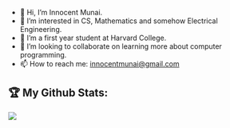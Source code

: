 - 👋 Hi, I’m Innocent Munai.
- 👀 I’m interested in CS, Mathematics and somehow Electrical Engineering.
- 🌱 I’m a first year student at Harvard College.
- 💞️ I’m looking to collaborate on learning more about computer programming.
- 📫 How to reach me: innocentmunai@gmail.com

<!---
innocentmunai/innocentmunai is a ✨ special ✨ repository because its `README.md` (this file) appears on your GitHub profile.
You can click the Preview link to take a look at your changes.
--->


## :trophy: My Github Stats:
<div>
<a>
  <img  align="left" src="https://github-readme-stats.vercel.app/api?username=innocentmunai&count_private=true&show_icons=true" />
</a>
</div>
